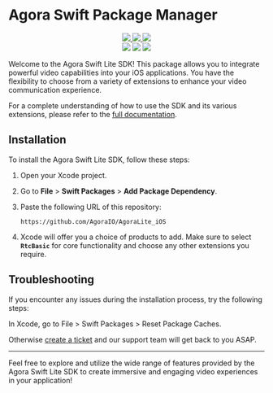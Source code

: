 # Agora Swift Package Manager

<p align="center">
  <a href="https://docs.agora.io/en/video-calling/overview/product-overview?platform=ios">
    <img src="https://img.shields.io/badge/Documentation-View-F05138?logo=swift"/>
  </a>
  <a href="https://api-ref.agora.io/en/video-sdk/ios/4.x/documentation/agorartckit">
    <img src="https://img.shields.io/badge/API%20Reference-View-F05138?logo=swift"/>
  </a>
  <a href="https://agora-ticket.agora.io">
    <img src="https://img.shields.io/badge/Support-Create%20Ticket-blue?logo=jira"/>
  </a>
  <br/>
  <img src="https://github.com/AgoraIO/AgoraLite_iOS/actions/workflows/swiftpm-resolve.yml/badge.svg"/>
  <a href="https://swiftpackageindex.com/AgoraIO/AgoraLite_iOS" style="text-decoration: none;">
    <img src="https://img.shields.io/endpoint?url=https%3A%2F%2Fswiftpackageindex.com%2Fapi%2Fpackages%2FAgoraIO%2FAgoraLite_iOS%2Fbadge%3Ftype%3Dplatforms"/>
  </a>
  <a href="https://swiftpackageindex.com/AgoraIO/AgoraLite_iOS">
    <img src="https://img.shields.io/endpoint?url=https%3A%2F%2Fswiftpackageindex.com%2Fapi%2Fpackages%2FAgoraIO%2FAgoraLite_iOS%2Fbadge%3Ftype%3Dswift-versions"/>
  </a>
</p>

Welcome to the Agora Swift Lite SDK! This package allows you to integrate powerful video capabilities into your iOS applications. You have the flexibility to choose from a variety of extensions to enhance your video communication experience.

For a complete understanding of how to use the SDK and its various extensions, please refer to the [full documentation](https://docs.agora.io/en/video-calling/overview/product-overview?platform=ios).

## Installation

To install the Agora Swift Lite SDK, follow these steps:

1. Open your Xcode project.
2. Go to **File** > **Swift Packages** > **Add Package Dependency**.
3. Paste the following URL of this repository:

    ```
    https://github.com/AgoraIO/AgoraLite_iOS
    ```
4. Xcode will offer you a choice of products to add. Make sure to select **`RtcBasic`** for core functionality and choose any other extensions you require.


## Troubleshooting

If you encounter any issues during the installation process, try the following steps:

In Xcode, go to File > Swift Packages > Reset Package Caches.

Otherwise [create a ticket](https://agora-ticket.agora.io) and our support team will get back to you ASAP.

---

Feel free to explore and utilize the wide range of features provided by the Agora Swift Lite SDK to create immersive and engaging video experiences in your application!

